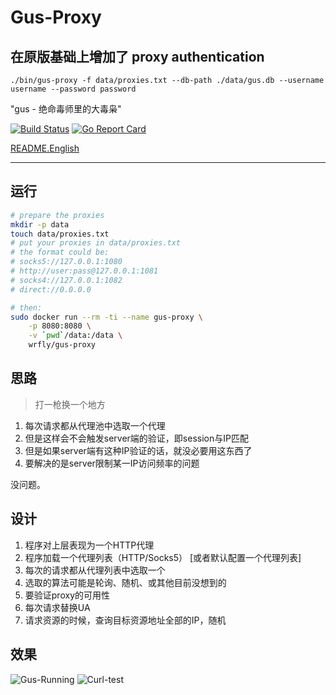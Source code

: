 # Gus-Proxy

## 在原版基础上增加了 proxy authentication

```
./bin/gus-proxy -f data/proxies.txt --db-path ./data/gus.db --username username --password password
```

"gus - 绝命毒师里的大毒枭"

[![Build Status](https://travis-ci.org/wrfly/gus-proxy.svg?branch=master)](https://travis-ci.org/wrfly/gus-proxy)
[![Go Report Card](https://goreportcard.com/badge/github.com/wrfly/gus-proxy)](https://goreportcard.com/report/github.com/wrfly/gus-proxy)

[README.English](README.en.md)

---

## 运行

```bash
# prepare the proxies
mkdir -p data
touch data/proxies.txt
# put your proxies in data/proxies.txt
# the format could be:
# socks5://127.0.0.1:1080
# http://user:pass@127.0.0.1:1081
# socks4://127.0.0.1:1082
# direct://0.0.0.0

# then:
sudo docker run --rm -ti --name gus-proxy \
    -p 8080:8080 \
    -v `pwd`/data:/data \
    wrfly/gus-proxy
```

## 思路

> 打一枪换一个地方

1. 每次请求都从代理池中选取一个代理
1. 但是这样会不会触发server端的验证，即session与IP匹配
1. 但是如果server端有这种IP验证的话，就没必要用这东西了
1. 要解决的是server限制某一IP访问频率的问题

没问题。

## 设计

1. 程序对上层表现为一个HTTP代理
1. 程序加载一个代理列表（HTTP/Socks5） [或者默认配置一个代理列表]
1. 每次的请求都从代理列表中选取一个
1. 选取的算法可能是轮询、随机、或其他目前没想到的
1. 要验证proxy的可用性
1. 每次请求替换UA
1. 请求资源的时候，查询目标资源地址全部的IP，随机

## 效果

![Gus-Running](img/gus-run.png)
![Curl-test](img/gus-curl.png)

